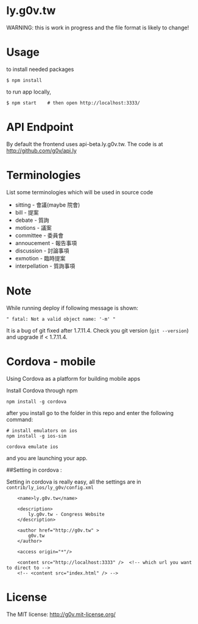 ly.g0v.tw
=========

WARNING: this is work in progress and the file format is likely to change!

# Usage

to install needed packages

    $ npm install

to run app locally,

    $ npm start    # then open http://localhost:3333/

# API Endpoint

By default the frontend uses api-beta.ly.g0v.tw.  The code is at http://github.com/g0v/api.ly

# Terminologies

List some terminologies which will be used in source code

* sitting - 會議(maybe 院會)
* bill - 提案
* debate - 質詢
* motions - 議案
* committee - 委員會
* annoucement - 報告事項
* discussion - 討論事項
* exmotion - 臨時提案
* interpellation - 質詢事項

# Note

While running deploy if following message is shown:

    " fatal: Not a valid object name: '-m' "

It is a bug of git fixed after 1.7.11.4. Check you git version (`git --version`) and upgrade if < 1.7.11.4.

# Cordova - mobile

Using Cordova as a platform for building mobile apps

Install Cordova through npm

```
npm install -g cordova
```

after you install go to the folder in this repo and enter the following command:


```
# install emulators on ios
npm install -g ios-sim                                      

cordova emulate ios
```

and you are launching your app.


##Setting in cordova :

Setting in cordova is really easy, all the settings are in `contrib/ly_ios/ly_g0v/config.xml`

```
    <name>ly.g0v.tw</name>

    <description>
        ly.g0v.tw - Congress Website
    </description>

    <author href="http://g0v.tw" >
        g0v.tw
    </author>

    <access origin="*"/>

    <content src="http://localhost:3333" />  <!-- which url you want to direct to -->
    <!-- <content src="index.html" /> -->

```

# License

The MIT license: http://g0v.mit-license.org/
